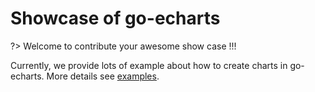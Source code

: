 # Showcase of go-echarts

?> Welcome to contribute your awesome show case !!!

Currently, we provide lots of example about how to create charts in go-echarts.
More details see [examples](https://github.com/go-echarts/examples).


